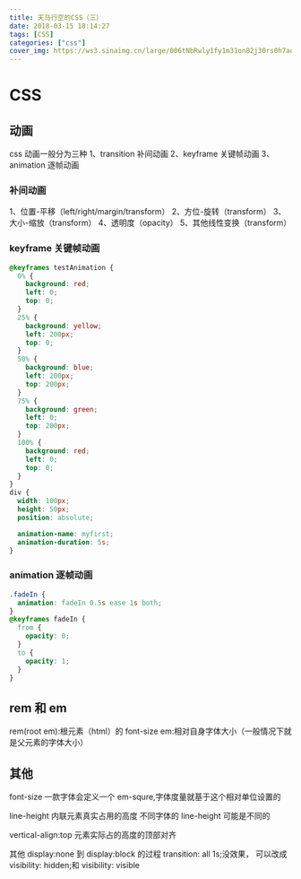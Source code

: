 ```yaml
---
title: 天马行空的CSS（三）
date: 2018-03-15 18:14:27
tags: [CSS]
categories: ["css"]
cover_img: https://ws3.sinaimg.cn/large/006tNbRwly1fy1m31on82j30rs0h7aqx.jpg
---
```


# CSS

## 动画

css 动画一般分为三种
1、transition 补间动画
2、keyframe 关键帧动画
3、animation 逐帧动画

<!--more-->

### 补间动画

1、位置-平移（left/right/margin/transform）
2、方位-旋转（transform）
3、大小-缩放（transform）
4、透明度（opacity）
5、其他线性变换（transform）

### keyframe 关键帧动画

```css
@keyframes testAnimation {
  0% {
    background: red;
    left: 0;
    top: 0;
  }
  25% {
    background: yellow;
    left: 200px;
    top: 0;
  }
  50% {
    background: blue;
    left: 200px;
    top: 200px;
  }
  75% {
    background: green;
    left: 0;
    top: 200px;
  }
  100% {
    background: red;
    left: 0;
    top: 0;
  }
}
div {
  width: 100px;
  height: 50px;
  position: absolute;

  animation-name: myfirst;
  animation-duration: 5s;
}
```

### animation 逐帧动画

```css
.fadeIn {
  animation: fadeIn 0.5s ease 1s both;
}
@keyframes fadeIn {
  from {
    opacity: 0;
  }
  to {
    opacity: 1;
  }
}
```

## rem 和 em

rem(root em):根元素（html）的 font-size
em:相对自身字体大小（一般情况下就是父元素的字体大小）

## 其他

font-size
一款字体会定义一个 em-squre,字体度量就基于这个相对单位设置的

line-height
内联元素真实占用的高度
不同字体的 line-height 可能是不同的

vertical-align:top
元素实际占的高度的顶部对齐

其他
display:none 到 display:block 的过程 transition: all 1s;没效果，
可以改成 visibility: hidden;和 visibility: visible
